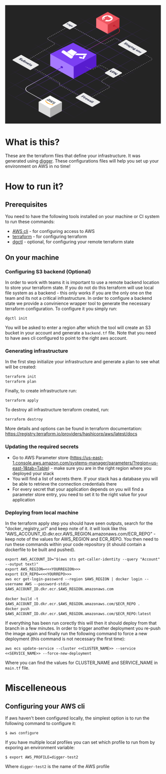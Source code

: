 
![](digger-takes-care.png)

# What is this?



These are the terraform files that define your infrastructure. It was generated using [digger](https://digger.dev). These configurations files will
help you set up your environment on AWS in no time!

# How to run it?

## Prerequisites

You need to have the following tools installed on your machine or CI system to run these commands:

- [AWS cli](https://docs.aws.amazon.com/cli/latest/userguide/getting-started-install.html) - for configuring access to AWS
- [terraform](https://developer.hashicorp.com/terraform/tutorials/aws-get-started/install-cli) - for configuring terraform
- [dgctl](https://diggerhq.gitbook.io/trowel-docs/) - optional, for configuring your remote terraform state


## On your machine

### Configuring S3 backend (Optional)

In order to work with teams it is important to use a remote backend location to store your terraform state. If you do not do this terraform will use local file system as a backend - this only works if you are the only one on the team and its not a critical infrastructure. In order to configure a backend state we provide a convinience wrapper tool to generate the necessary terraform configuration. To configure it you simply run:

```
dgctl init
```

You will be asked to enter a region after which the tool will create an S3 bucket in your account and generate a `backend.tf` file. Note that you need to have aws cli configured to point to the right aws account.

### Generating infrastructure

In the first step initialize your infrastructure and generate a plan to see what will be created:

```
terraform init
terraform plan
```

Finally, to create infrastructure run:

```
terraform apply
```

To destroy all infrastructure terraform created, run:

```
terraform destroy
```

More details and options can be found in terraform documentation: https://registry.terraform.io/providers/hashicorp/aws/latest/docs


### Updating the required secrets

- Go to AWS Parameter store (https://us-east-1.console.aws.amazon.com/systems-manager/parameters/?region=us-east-1&tab=Table) - make sure you are in the right region where you deployed your stack
- You will find a list of secrets there. If your stack has a database you will be able to retrieve the connection credentials there
- For every secret that your application depends on you will find a parameter store entry, you need to set it to the right value for your application

### Deploying from local machine

In the terraform apply step you should have seen outputs, search for the "docker_registry_url" and keep note of it. it will look like this "AWS_ACCOUNT_ID.dkr.ecr.AWS_REGION.amazonaws.com/ECR_REPO" - keep note of the values for AWS_REGION and ECR_REPO. You then need to run these commands within your code repository (it should contain a dockerfile to be built and pushed).

```
export AWS_ACCOUNT_ID="$(aws sts get-caller-identity --query "Account" --output text)" 
export AWS_REGION=<<<YOURREGION>>>
export ECR_REPO=<<<YOURREPO>>>
aws ecr get-login-password --region $AWS_REGION | docker login --username AWS --password-stdin $AWS_ACCOUNT_ID.dkr.ecr.$AWS_REGION.amazonaws.com

docker build -t $AWS_ACCOUNT_ID.dkr.ecr.$AWS_REGION.amazonaws.com/$ECR_REPO .
docker push $AWS_ACCOUNT_ID.dkr.ecr.$AWS_REGION.amazonaws.com/$ECR_REPO:latest
```

If everything has been run corectly this will then it should deploy from that branch in a few minutes. In order to trigger another deployment you re-push the image again and finally run the following command to force a new deployment (this command is not necessary the first time):

```
aws ecs update-service --cluster <<CLUSTER_NAME>> --service <<SERVICE_NAME>> --force-new-deployment
```

Where you can find the values for CLUSTER_NAME and SERVICE_NAME in `main.tf` file.

# Miscelleneous

## Configuring your AWS cli

If aws haven't been configured locally, the simplest option is to run the following command to configure it:

```
$ aws configure
```

If you have multiple local profiles you can set which profile to run from by exporing an environment variable:

```
$ export AWS_PROFILE=digger-test2
```

Where `digger-test2` is the name of the AWS profile



